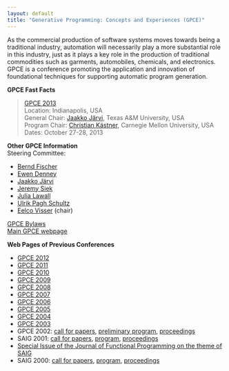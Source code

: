 ```yaml
---
layout: default
title: "Generative Programming: Concepts and Experiences (GPCE)"
---
```

As the commercial production of software systems moves towards being a traditional industry, automation will necessarily play a more substantial role in this industry, just as it plays a key role in the production of traditional commodities such as garments, automobiles, chemicals, and electronics. GPCE is a conference promoting the application and innovation of foundational techniques for supporting automatic program generation.

**GPCE Fast Facts**  

> [GPCE 2013](http://program-transformation.org/GPCE13/WebHome)  
> Location: Indianapolis, USA  
> General Chair: [Jaakko J&auml;rvi](https://parasol.tamu.edu/~jarvi/), Texas A&amp;M University, USA  
> Program Chair: [Christian K&auml;stner](http://www.cs.cmu.edu/~ckaestne/), Carnegie Mellon University, USA  
> Dates: October 27-28, 2013 

**Other GPCE Information**  
Steering Committee:
 
- [Bernd Fischer](http://www.ecs.soton.ac.uk/people/bf)
- [Ewen Denney](http://ti.arc.nasa.gov/profile/edenney/)
- [Jaakko J&auml;rvi](http://parasol.tamu.edu/~jarvi/)
- [Jeremy Siek](http://ece.colorado.edu/~siek/)
- [Julia Lawall](http://www.diku.dk/users/julia/)
- [Ulrik Pagh Schultz](http://websrv0a.sdu.dk/ups/)
- [Eelco Visser](http://eelcovisser.org) (chair)

[GPCE Bylaws](http://program-transformation.org/Gpce/GpceBylaws)  
[Main GPCE webpage](http://program-transformation.org/Gpce)

**Web Pages of Previous Conferences**  

- [GPCE 2012](http://program-transformation.org/GPCE12/WebHome)
- [GPCE 2011](http://program-transformation.org/GPCE11/WebHome)
- [GPCE 2010](http://program-transformation.org/GPCE10/WebHome)
- [GPCE 2009](http://program-transformation.org/GPCE09/WebHome)
- [GPCE 2008](http://program-transformation.org/GPCE08/WebHome)
- [GPCE 2007](http://gpce07.gpce.org)
- [GPCE 2006](http://program-transformation.org/GPCE06/WebHome)
- [GPCE 2005](http://program-transformation.org/Gpce05/WebHome)
- [GPCE 2004](http://program-transformation.org/Gpce04/WebHome)
- [GPCE 2003](http://www.cc.gatech.edu/computing/GPCE03/)
- GPCE 2002: [call for papers](http://www.cs.rice.edu/~taha/gcse-saig/cfp02.html), [preliminary program](http://www.cs.rice.edu/~taha/gpce/02/prelim-program.html), [proceedings](http://link.springer.de/link/service/series/0558/tocs/t2487.htm)
- SAIG 2001: [call for papers](http://www.cs.rice.edu/~taha/saig/cfp01.html), [program](http://www.cs.rice.edu/~taha/saig/prelim-prog01.html), [proceedings](http://link.springer.de/link/service/series/0558/tocs/t2196.htm)
- [Special Issue of the Journal of Functional Programming on the theme of SAIG](http://www.cs.rice.edu/~taha/saig/jfp.html)
- SAIG 2000: [call for papers](http://www.cs.rice.edu/~taha/saig/cfp.html), [program](http://www.cs.rice.edu/~taha/saig/00/prog.html), [proceedings](http://link.springer.de/link/service/series/0558/tocs/t1924.htm)

